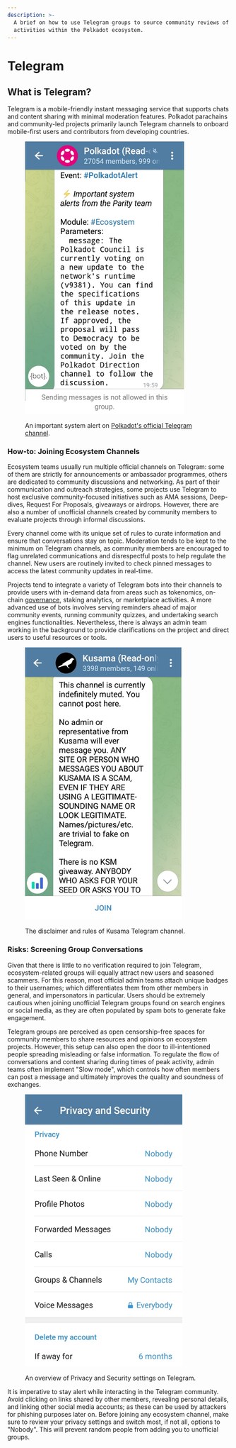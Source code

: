 ```yaml
---
description: >-
  A brief on how to use Telegram groups to source community reviews of projects'
  activities within the Polkadot ecosystem.
---
```


# Telegram

## What is Telegram?

Telegram is a mobile-friendly instant messaging service that supports chats and content sharing with minimal moderation features. Polkadot parachains and community-led projects primarily launch Telegram channels to onboard mobile-first users and contributors from developing countries.

<figure><img src="../../.gitbook/assets/S_TelegramPolkadotReadOnly.jpg" alt="A system alert posted on Polkadot (read-only) Telegram channel." width="360"><figcaption><p>An important system alert on <a href="https://t.me/PolkadotOfficial">Polkadot's official Telegram channel</a>.</p></figcaption></figure>



### How-to: Joining Ecosystem Channels

Ecosystem teams usually run multiple official channels on Telegram: some of them are strictly for announcements or ambassador programmes, others are dedicated to community discussions and networking. As part of their communication and outreach strategies, some projects use Telegram to host exclusive community-focused initiatives such as AMA sessions, Deep-dives, Request For Proposals, giveaways or airdrops. However, there are also a number of unofficial channels created by community members to evaluate projects through informal discussions.

Every channel come with its unique set of rules to curate information and ensure that conversations stay on topic. Moderation tends to be kept to the minimum on Telegram channels, as community members are encouraged to flag unrelated communications and disrespectful posts to help regulate the channel. New users are routinely invited to check pinned messages to access the latest community updates in real-time.

Projects tend to integrate a variety of Telegram bots into their channels to provide users with in-demand data from areas such as tokenomics, on-chain [governance](../3.operations/voting/), staking analytics, or marketplace activities. A more advanced use of bots involves serving reminders ahead of major community events, running community quizzes, and undertaking search engines functionalities. Nevertheless, there is always an admin team working in the background to provide clarifications on the project and direct users to useful resources or tools.&#x20;

<figure><img src="../../.gitbook/assets/S_TelegramKusamaDisclaimer.jpg" alt="The disclaimer and rules of Kusama (Read-only) Telegram channels advising users of risks." width="354"><figcaption><p>The disclaimer and rules of Kusama Telegram channel.</p></figcaption></figure>



### Risks: Screening Group Conversations

Given that there is little to no verification required to join Telegram, ecosystem-related groups will equally attract new users and seasoned scammers. For this reason, most official admin teams attach unique badges to their usernames; which differentiates them from other members in general, and impersonators in particular. Users should be extremely cautious when joining unofficial Telegram groups found on search engines or social media, as they are often populated by spam bots to generate fake engagement.

Telegram groups are perceived as open censorship-free spaces for community members to share resources and opinions on ecosystem projects. However, this setup can also open the door to ill-intentioned people spreading misleading or false information. To regulate the flow of conversations and content sharing during times of peak activity, admin teams often implement "Slow mode", which controls how often members can post a message and ultimately improves the quality and soundness of exchanges.&#x20;

<figure><img src="../../.gitbook/assets/S_TelegramPrivacySettings.jpg" alt="Privacy and Security settings on Telegram app set with the highest restrictions." width="356"><figcaption><p>An overview of Privacy and Security settings on Telegram.</p></figcaption></figure>

It is imperative to stay alert while interacting in the Telegram community. Avoid clicking on links shared by other members, revealing personal details, and linking other social media accounts; as these can be used by attackers for phishing purposes later on. Before joining any ecosystem channel, make sure to review your privacy settings and switch most, if not all, options to "Nobody". This will prevent random people from adding you to unofficial groups.

